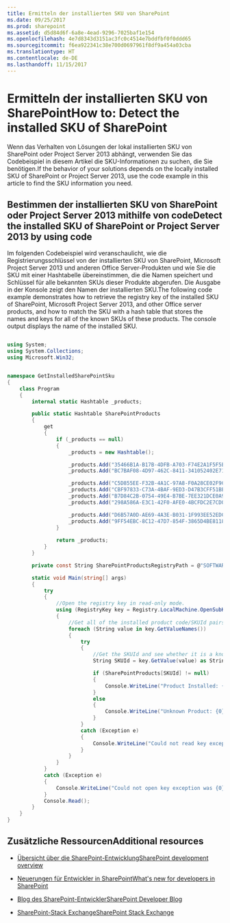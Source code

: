 ```yaml
---
title: Ermitteln der installierten SKU von SharePoint
ms.date: 09/25/2017
ms.prod: sharepoint
ms.assetid: d5d84d6f-6a8e-4ead-9296-7025baf1e154
ms.openlocfilehash: 4e7d8343d3151ac3fc0c4514e7bddfbf0f0ddd65
ms.sourcegitcommit: f6ea922341c38e700d0697961f8df9a454a03cba
ms.translationtype: HT
ms.contentlocale: de-DE
ms.lasthandoff: 11/15/2017
---
```

# <a name="detect-the-installed-sku-of-sharepoint"></a><span data-ttu-id="e7d99-102">Ermitteln der installierten SKU von SharePoint</span><span class="sxs-lookup"><span data-stu-id="e7d99-102">How to: Detect the installed SKU of SharePoint</span></span>

<span data-ttu-id="e7d99-103">Wenn das Verhalten von Lösungen der lokal installierten SKU von SharePoint oder Project Server 2013 abhängt, verwenden Sie das Codebeispiel in diesem Artikel die SKU-Informationen zu suchen, die Sie benötigen.</span><span class="sxs-lookup"><span data-stu-id="e7d99-103">If the behavior of your solutions depends on the locally installed SKU of SharePoint or Project Server 2013, use the code example in this article to find the SKU information you need.</span></span>

## <a name="detect-the-installed-sku-of-sharepoint-or-project-server-2013-by-using-code"></a><span data-ttu-id="e7d99-104">Bestimmen der installierten SKU von SharePoint oder Project Server 2013 mithilfe von code</span><span class="sxs-lookup"><span data-stu-id="e7d99-104">Detect the installed SKU of SharePoint or Project Server 2013 by using code</span></span>
<span data-ttu-id="e7d99-105"><a name="SP15DetectSKU_detect"> </a></span><span class="sxs-lookup"><span data-stu-id="e7d99-105"><a name="SP15DetectSKU_detect"> </a></span></span>

<span data-ttu-id="e7d99-p101">Im folgenden Codebeispiel wird veranschaulicht, wie die Registrierungsschlüssel von der installierten SKU von SharePoint, Microsoft Project Server 2013 und anderen Office Server-Produkten und wie Sie die SKU mit einer Hashtabelle übereinstimmen, die die Namen speichert und Schlüssel für alle bekannten SKUs dieser Produkte abgerufen. Die Ausgabe in der Konsole zeigt den Namen der installierten SKU.</span><span class="sxs-lookup"><span data-stu-id="e7d99-p101">The following code example demonstrates how to retrieve the registry key of the installed SKU of SharePoint, Microsoft Project Server 2013, and other Office server products, and how to match the SKU with a hash table that stores the names and keys for all of the known SKUs of these products. The console output displays the name of the installed SKU.</span></span>
  
    
    

```cs

using System;
using System.Collections;
using Microsoft.Win32;


namespace GetInstalledSharePointSku
{
    class Program
    {
        internal static Hashtable _products;

        public static Hashtable SharePointProducts
        {
            get 
            {
                if (_products == null)
                {
                    _products = new Hashtable();

                    _products.Add("35466B1A-B17B-4DFB-A703-F74E2A1F5F5E", "Project Server 2013");
                    _products.Add("BC7BAF08-4D97-462C-8411-341052402E71", " Project Server 2013 Preview");

                    _products.Add("C5D855EE-F32B-4A1C-97A8-F0A28CE02F9C", "SharePoint");
                    _products.Add("CBF97833-C73A-4BAF-9ED3-D47B3CFF51BE", "SharePoint Preview");
                    _products.Add("B7D84C2B-0754-49E4-B7BE-7EE321DCE0A9", "SharePoint Enterprise");
                    _products.Add("298A586A-E3C1-42F0-AFE0-4BCFDC2E7CD0", "SharePoint Enterprise Preview");

                    _products.Add("D6B57A0D-AE69-4A3E-B031-1F993EE52EDC ", "Microsoft Office Online");
                    _products.Add("9FF54EBC-8C12-47D7-854F-3865D4BE8118", "SharePoint Foundation 2013");
                }
                
                return _products;
            }
        }

        private const String SharePointProductsRegistryPath = @"SOFTWARE\\Microsoft\\Shared Tools\\Web Server Extensions\\15.0\\WSS\\InstalledProducts\\";

        static void Main(string[] args)
        {
            try
            {
                //Open the registry key in read-only mode.
                using (RegistryKey key = Registry.LocalMachine.OpenSubKey(SharePointProductsRegistryPath, false))
                {
                    //Get all of the installed product code/SKUId pairs.
                    foreach (String value in key.GetValueNames())
                    {
                        try
                        {
                            //Get the SKUId and see whether it is a known product.
                            String SKUId = key.GetValue(value) as String;

                            if (SharePointProducts[SKUId] != null)
                            {
                                Console.WriteLine("Product Installed: {0}", SharePointProducts[SKUId]);
                            }
                            else
                            {
                                Console.WriteLine("Unknown Product: {0}", SKUId);
                            }
                        }
                        catch (Exception e)
                        {
                            Console.WriteLine("Could not read key exception was {0}", e.Message);
                        }
                    }
                }
            }
            catch (Exception e)
            {
                Console.WriteLine("Could not open key exception was {0}", e.Message);
            }
            Console.Read();
        }
    }
}
```


## <a name="additional-resources"></a><span data-ttu-id="e7d99-108">Zusätzliche Ressourcen</span><span class="sxs-lookup"><span data-stu-id="e7d99-108">Additional resources</span></span>
<span data-ttu-id="e7d99-109"><a name="bk_SP15DetectSKUaddresources"> </a></span><span class="sxs-lookup"><span data-stu-id="e7d99-109"><a name="bk_SP15DetectSKUaddresources"> </a></span></span>


-  [<span data-ttu-id="e7d99-110">Übersicht über die SharePoint-Entwicklung</span><span class="sxs-lookup"><span data-stu-id="e7d99-110">SharePoint development overview</span></span>](sharepoint-development-overview.md)
    
  
-  [<span data-ttu-id="e7d99-111">Neuerungen für Entwickler in SharePoint</span><span class="sxs-lookup"><span data-stu-id="e7d99-111">What's new for developers in SharePoint</span></span>](what-s-new-for-developers-in-sharepoint.md)
    
  
-  [<span data-ttu-id="e7d99-112">Blog des SharePoint-Entwickler</span><span class="sxs-lookup"><span data-stu-id="e7d99-112">SharePoint Developer Blog</span></span>](http://blogs.msdn.com/b/sharepointdev/)
    
  
-  [<span data-ttu-id="e7d99-113">SharePoint-Stack Exchange</span><span class="sxs-lookup"><span data-stu-id="e7d99-113">SharePoint Stack Exchange</span></span>](http://sharepoint.stackexchange.com/)
    
  

